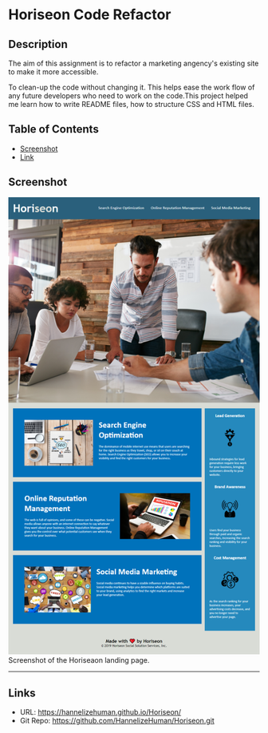# Horiseon Code Refactor

## Description
The aim of this assignment is to refactor a marketing angency's existing site to make it more accessible.

To clean-up the code without changing it. This helps ease the work flow of any future developers who need to work on the code.This project helped me learn how to write README files, how to structure CSS and HTML files.


## Table of Contents

- [Screenshot](#screenshot)
- [Link](#link)


## Screenshot

![alt text](assets/screenshot_Horiseon.png)
 Screenshot of the Horiseaon landing page.

---

## Links
- URL: https://hannelizehuman.github.io/Horiseon/
- Git Repo: https://github.com/HannelizeHuman/Horiseon.git